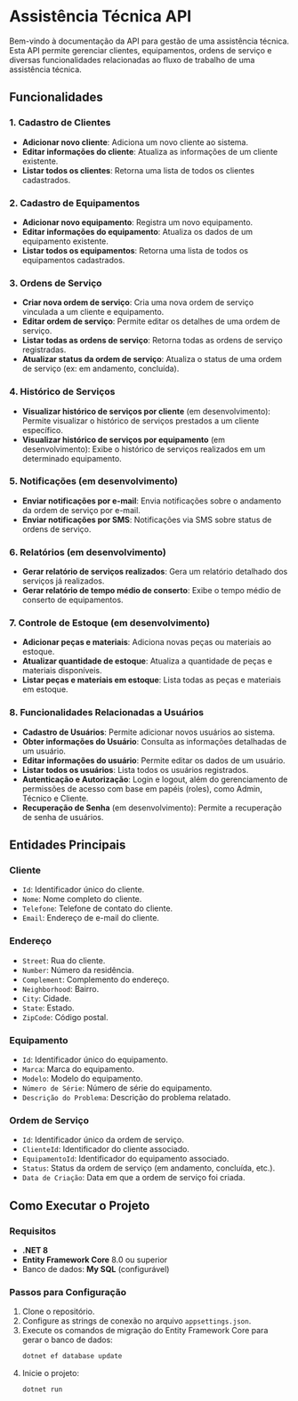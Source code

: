 
# Assistência Técnica API

Bem-vindo à documentação da API para gestão de uma assistência técnica. Esta API permite gerenciar clientes, equipamentos, ordens de serviço e diversas funcionalidades relacionadas ao fluxo de trabalho de uma assistência técnica.

## Funcionalidades

### 1. Cadastro de Clientes
- **Adicionar novo cliente**: Adiciona um novo cliente ao sistema.
- **Editar informações do cliente**: Atualiza as informações de um cliente existente.
- **Listar todos os clientes**: Retorna uma lista de todos os clientes cadastrados.

### 2. Cadastro de Equipamentos
- **Adicionar novo equipamento**: Registra um novo equipamento.
- **Editar informações do equipamento**: Atualiza os dados de um equipamento existente.
- **Listar todos os equipamentos**: Retorna uma lista de todos os equipamentos cadastrados.

### 3. Ordens de Serviço
- **Criar nova ordem de serviço**: Cria uma nova ordem de serviço vinculada a um cliente e equipamento.
- **Editar ordem de serviço**: Permite editar os detalhes de uma ordem de serviço.
- **Listar todas as ordens de serviço**: Retorna todas as ordens de serviço registradas.
- **Atualizar status da ordem de serviço**: Atualiza o status de uma ordem de serviço (ex: em andamento, concluída).

### 4. Histórico de Serviços
- **Visualizar histórico de serviços por cliente** (em desenvolvimento): Permite visualizar o histórico de serviços prestados a um cliente específico.
- **Visualizar histórico de serviços por equipamento** (em desenvolvimento): Exibe o histórico de serviços realizados em um determinado equipamento.

### 5. Notificações (em desenvolvimento)
- **Enviar notificações por e-mail**: Envia notificações sobre o andamento da ordem de serviço por e-mail.
- **Enviar notificações por SMS**: Notificações via SMS sobre status de ordens de serviço.

### 6. Relatórios (em desenvolvimento)
- **Gerar relatório de serviços realizados**: Gera um relatório detalhado dos serviços já realizados.
- **Gerar relatório de tempo médio de conserto**: Exibe o tempo médio de conserto de equipamentos.

### 7. Controle de Estoque (em desenvolvimento)
- **Adicionar peças e materiais**: Adiciona novas peças ou materiais ao estoque.
- **Atualizar quantidade de estoque**: Atualiza a quantidade de peças e materiais disponíveis.
- **Listar peças e materiais em estoque**: Lista todas as peças e materiais em estoque.

### 8. Funcionalidades Relacionadas a Usuários
- **Cadastro de Usuários**: Permite adicionar novos usuários ao sistema.
- **Obter informações do Usuário**: Consulta as informações detalhadas de um usuário.
- **Editar informações do usuário**: Permite editar os dados de um usuário.
- **Listar todos os usuários**: Lista todos os usuários registrados.
- **Autenticação e Autorização**: Login e logout, além do gerenciamento de permissões de acesso com base em papéis (roles), como Admin, Técnico e Cliente.
- **Recuperação de Senha** (em desenvolvimento): Permite a recuperação de senha de usuários.

## Entidades Principais
### Cliente
- `Id`: Identificador único do cliente.
- `Nome`: Nome completo do cliente.
- `Telefone`: Telefone de contato do cliente.
- `Email`: Endereço de e-mail do cliente.

### Endereço
- `Street`: Rua do cliente.
- `Number`: Número da residência.
- `Complement`: Complemento do endereço.
- `Neighborhood`: Bairro.
- `City`: Cidade.
- `State`: Estado.
- `ZipCode`: Código postal.

### Equipamento
- `Id`: Identificador único do equipamento.
- `Marca`: Marca do equipamento.
- `Modelo`: Modelo do equipamento.
- `Número de Série`: Número de série do equipamento.
- `Descrição do Problema`: Descrição do problema relatado.

### Ordem de Serviço
- `Id`: Identificador único da ordem de serviço.
- `ClienteId`: Identificador do cliente associado.
- `EquipamentoId`: Identificador do equipamento associado.
- `Status`: Status da ordem de serviço (em andamento, concluída, etc.).
- `Data de Criação`: Data em que a ordem de serviço foi criada.

## Como Executar o Projeto

### Requisitos
- **.NET 8**
- **Entity Framework Core** 8.0 ou superior
- Banco de dados: **My SQL** (configurável)

### Passos para Configuração
1. Clone o repositório.
2. Configure as strings de conexão no arquivo `appsettings.json`.
3. Execute os comandos de migração do Entity Framework Core para gerar o banco de dados:
   ```bash
   dotnet ef database update
   ```
4. Inicie o projeto:
   ```bash
   dotnet run
   ```

